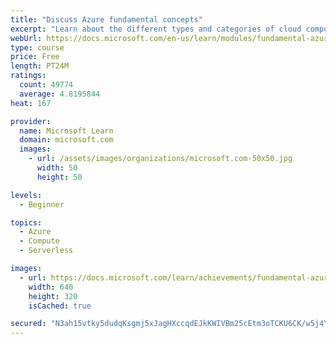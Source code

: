 ```yaml
---
title: "Discuss Azure fundamental concepts"
excerpt: "Learn about the different types and categories of cloud computing."
webUrl: https://docs.microsoft.com/en-us/learn/modules/fundamental-azure-concepts/
type: course
price: Free
length: PT24M
ratings:
  count: 49774
  average: 4.8195844
heat: 167

provider:
  name: Microsoft Learn
  domain: microsoft.com
  images:
    - url: /assets/images/organizations/microsoft.com-50x50.jpg
      width: 50
      height: 50

levels:
  - Beginner

topics:
  - Azure
  - Compute
  - Serverless

images:
  - url: https://docs.microsoft.com/learn/achievements/fundamental-azure-concepts-social.png
    width: 640
    height: 320
    isCached: true

secured: "N3ah15vtky5dudqKsgmj5xJagHXccqdEJkKWIVBm25cEtm3oTCKU6CK/w5j4YKmX52vlRQtcNlNzDiI+cRlY7L3SnAXDbo2mayW5CYN0Bpxg3U7B9WwjYmsvMOkRbMrJT1ws5Pq43eeKFUZlA9kRjW/fzVTKBN8SYBeiS4DWcrr2xPvvNzUrgB5ErU2bF1gd6pkPf7GdcizX2BqBSJ/ng+HlW8SwHzkSMFwYXUpbQpC9wu7NHXD4lINXaGOA7K5yy1Ggz32YFML3NOcqXbQAMncGNd8I8M0rzqb81nQKtz6LdEWc+/gbyrb5lDynB6+/2Gtp+Idvby/oWMAdPqpyjLyoCfvSBcgJMbd0SezdLrjvkQyZJ0u5YqX4S0/NmgMmDCNbnM4OJ4nkFmUPq08I4WzBOJKCHxkFf1m3YTQ233e8x0dX5VVOPNTAQN3bAWoJ;IQurxtxuUxeQKogWmfSYuw=="
---
```


